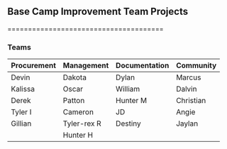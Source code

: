## Base Camp Improvement Team Projects
======================================

### Teams
| Procurement | Management | Documentation | Community |
| ----------- | ---------- | ------------- | --------- |
| Devin | Dakota | Dylan | Marcus |
| Kalissa | Oscar | William | Dalvin |
| Derek | Patton | Hunter M | Christian |
| Tyler I | Cameron | JD | Angie |
| Gillian | Tyler-rex R | Destiny | Jaylan |
|  | Hunter H |   |  |

